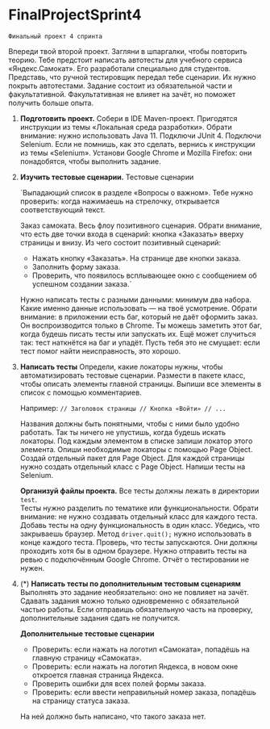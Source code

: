 # FinalProjectSprint4
    Финальный проект 4 спринта
Впереди твой второй проект. Загляни в шпаргалки, чтобы повторить теорию.
Тебе предстоит написать автотесты для учебного сервиса «Яндекс.Самокат». 
Его разработали специально для студентов.
Представь, что ручной тестировщик передал тебе сценарии. Их нужно покрыть автотестами.
Задание состоит из обязательной части и факультативной. 
Факультативная не влияет на зачёт, но поможет получить больше опыта.

1. **Подготовить проект.**
Собери в IDE Maven-проект. Пригодятся инструкции из темы «Локальная среда разработки». 
Обрати внимание: нужно использовать Java 11. Подключи JUnit 4.
Подключи Selenium. Если не помнишь, как это сделать, вернись к инструкции из темы «Selenium».
Установи Google Chrome и Mozilla Firefox: они понадобятся, чтобы выполнить задание.

2. **Изучить тестовые сценарии.**
 Тестовые сценарии
    
   `Выпадающий список в разделе «Вопросы о важном».
    Тебе нужно проверить: когда нажимаешь на стрелочку, открывается соответствующий текст.
    
    Заказ самоката. 
    Весь флоу позитивного сценария. Обрати внимание, что есть две точки входа в сценарий: 
    кнопка «Заказать» вверху страницы и внизу.
    Из чего состоит позитивный сценарий:
    * Нажать кнопку «Заказать». На странице две кнопки заказа.
    * Заполнить форму заказа.
    * Проверить, что появилось всплывающее окно с сообщением об успешном создании заказа.`
       
    Нужно написать тесты с разными данными: минимум два набора. 
    Какие именно данные использовать — на твоё усмотрение.
    Обрати внимание: в приложении есть баг, который не даёт оформить заказ. Он воспроизводится только в Chrome.
    Ты можешь заметить этот баг, когда будешь писать тесты или запускать их. 
    Ещё может случиться так: тест наткнётся на баг и упадёт. 
    Пусть тебя это не смущает: если тест помог найти неисправность, это хорошо.

3. **Написать тесты**
   Определи, какие локаторы нужны, чтобы автоматизировать тестовые сценарии. 
   Размести в пакете класс, чтобы описать элементы главной страницы. 
   Выпиши все элементы в список с помощью комментариев.
   
   Например:
`// Заголовок страницы
 // Кнопка «Войти»
 // ...`
   
   Названия должны быть понятными, чтобы с ними было удобно работать. 
   Так ты ничего не упустишь, когда будешь искать локаторы.
   Под каждым элементом в списке запиши локатор этого элемента.
   Опиши необходимые локаторы с помощью Page Object.
   Создай отдельный пакет для Page Object.
   Для каждой страницы нужно создать отдельный класс с Page Object.
   Напиши тесты на Selenium.
   
   **Организуй файлы проекта.** 
   Все тесты должны лежать в директории `test`.    
   Тесты нужно разделить по тематике или функциональности. 
   Обрати внимание: не нужно создавать отдельный класс для каждого теста. 
   Добавь тесты на одну функциональность в один класс.
   Убедись, что закрываешь браузер. Метод `driver.quit();` нужно использовать в конце каждого теста.
   Проверь, что тесты запускаются. Они должны проходить хотя бы в одном браузере. 
   Нужно отправить тесты на ревью с подключённым Google Chrome.
   Отчёт о тестировании не нужен. 

4. (*) **Написать тесты по дополнительным тестовым сценариям**
   Выполнять это задание необязательно: оно не повлияет на зачёт.
   Сдавать задания можно только одновременно с обязательной частью работы. 
   Если отправишь обязательную часть на проверку, дополнительные задания сдать не получится.
   
   **Дополнительные тестовые сценарии**
   * Проверить: если нажать на логотип «Самоката», попадёшь на главную страницу «Самоката».
   * Проверить: если нажать на логотип Яндекса, в новом окне откроется главная страница Яндекса.
   * Проверить ошибки для всех полей формы заказа.
   * Проверить: если ввести неправильный номер заказа, попадёшь на страницу статуса заказа.
   
   На ней должно быть написано, что такого заказа нет.
